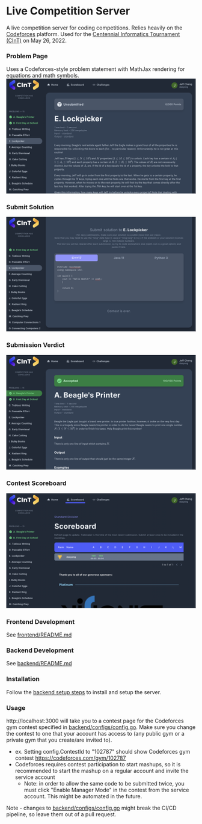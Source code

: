 # Live Competition Server
A live competition server for coding competitions. Relies heavily on the [Codeforces](https://codeforces.com) platform. Used for the [Centennial Informatics Tournament (CInT)](https://cint.info) on May 26, 2022.

### Problem Page
Uses a Codeforces-style problem statement with MathJax rendering for equations and math symbols.
![image](pics/problem.png)

### Submit Solution

![image](pics/solution.png)

### Submission Verdict
![image](pics/ac.png)

### Contest Scoreboard
![image](pics/scoreboard.png)

### Frontend Development
See [frontend/README.md](frontend/README.md)

### Backend Development
See [backend/README.md](backend/README.md)

### Installation
Follow the [backend setup steps](backend/README.md) to install and setup the server.  

### Usage
http://localhost:3000 will take you to a contest page for the Codeforces gym contest specified in [backend/configs/config.go](backend/configs/config.go). Make sure you change the contest to one that your account has access to (any public gym or a private gym that you create/are invited to).
- ex. Setting config.ContestId to "102787" should show Codeforces gym contest https://codeforces.com/gym/102787
- Codeforces requires contest participation to start mashups, so it is recommended to start the mashup on a regular account and invite the service account
  - Note: in order to allow the same code to be submitted twice, you must click "Enable Manager Mode" in the contest from the service account. This might be automated in the future.

Note - changes to [backend/configs/config.go](backend/configs/config.go) might break the CI/CD pipeline, so leave them out of a pull request.
